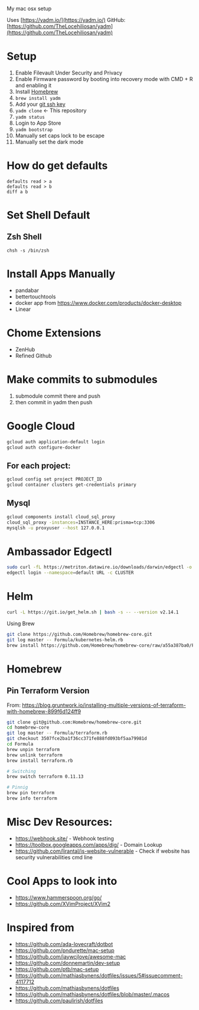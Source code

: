 My mac osx setup

Uses [https://yadm.io/](https://yadm.io/)
GitHub: [https://github.com/TheLocehiliosan/yadm](https://github.com/TheLocehiliosan/yadm)

# Setup

1. Enable Filevault Under Security and Privacy
1. Enable Firmware password by booting into recovery mode with CMD + R and enabling it
1. Install [Homebrew](https://brew.sh/)
1. `brew install yadm`
1. Add your [git ssh key](https://help.github.com/en/articles/generating-a-new-ssh-key-and-adding-it-to-the-ssh-agent)
1. `yadm clone` <url> <- This repository
1. `yadm status`
1. Login to App Store
1. `yadm bootstrap` 
1. Manually set caps lock to be escape
1. Manually set the dark mode

# How do get defaults
```
defaults read > a
defaults read > b
diff a b
```

# Set Shell Default
## Zsh Shell
`chsh -s /bin/zsh`

# Install Apps Manually
* pandabar
* bettertouchtools
* docker app from https://www.docker.com/products/docker-desktop
* Linear

# Chome Extensions
* ZenHub
* Refined Github

# Make commits to submodules
1. submodule commit there and push
1. then commit in yadm then push

# Google Cloud
```sh
gcloud auth application-default login
gcloud auth configure-docker
```

## For each project:
```sh
gcloud config set project PROJECT_ID
gcloud container clusters get-credentials primary
```

## Mysql
```sh
gcloud components install cloud_sql_proxy
cloud_sql_proxy -instances=INSTANCE_HERE:prisma=tcp:3306
mysqlsh -u proxyuser --host 127.0.0.1
```

# Ambassador Edgectl
```sh
sudo curl -fL https://metriton.datawire.io/downloads/darwin/edgectl -o /usr/local/bin/edgectl && sudo chmod a+x /usr/local/bin/edgectl
edgectl login --namespace=default URL -c CLUSTER
```

# Helm
```sh
curl -L https://git.io/get_helm.sh | bash -s -- --version v2.14.1
```
Using Brew
```sh
git clone https://github.com/Homebrew/homebrew-core.git
git log master -- Formula/kubernetes-helm.rb
brew install https://github.com/Homebrew/homebrew-core/raw/a55a387ba0/Formula/kubernetes-helm.rb
```

# Homebrew
## Pin Terraform Version
From: https://blog.gruntwork.io/installing-multiple-versions-of-terraform-with-homebrew-899f6d124ff9
```sh
git clone git@github.com:Homebrew/homebrew-core.git
cd homebrew-core
git log master -- Formula/terraform.rb
git checkout 3507fce2ba1f36cc371fe888fd093bf5aa79981d
cd Formula
brew unpin terraform
brew unlink terraform
brew install terraform.rb

# Switching
brew switch terraform 0.11.13

# Pinnig
brew pin terraform
brew info terraform
```

# Misc Dev Resources: 
* https://webhook.site/ - Webhook testing
* https://toolbox.googleapps.com/apps/dig/ - Domain Lookup
* https://github.com/lirantal/is-website-vulnerable - Check if website has security vulnerabilities cmd line

# Cool Apps to look into
* https://www.hammerspoon.org/go/
* https://github.com/XVimProject/XVim2

# Inspired from
* https://github.com/ada-lovecraft/dotbot
* https://github.com/pndurette/mac-setup
* https://github.com/jaywcjlove/awesome-mac
* https://github.com/donnemartin/dev-setup
* https://github.com/ptb/mac-setup
* https://github.com/mathiasbynens/dotfiles/issues/5#issuecomment-4117712
* https://github.com/mathiasbynens/dotfiles
* https://github.com/mathiasbynens/dotfiles/blob/master/.macos
* https://github.com/paulirish/dotfiles
